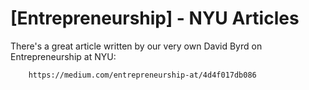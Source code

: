[Entrepreneurship] - NYU Articles
==================================================

There's a great article written by our very own David Byrd on Entrepreneurship at NYU: 

        https://medium.com/entrepreneurship-at/4d4f017db086